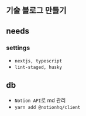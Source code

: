 ## 기술 블로그 만들기

## needs

### settings

- `nextjs, typescript`
- `lint-staged, husky`

## db

- `Notion API`로 md 관리
- `yarn add @notionhq/client`
